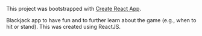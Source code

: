 This project was bootstrapped with [Create React App](https://github.com/facebookincubator/create-react-app).

Blackjack app to have fun and to further learn about the game (e.g., when to hit or stand). 
This was created using ReactJS.
